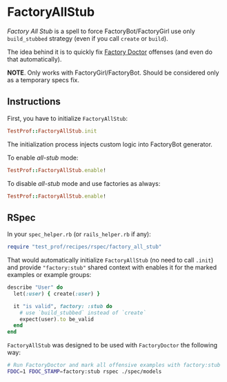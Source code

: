 # FactoryAllStub

_Factory All Stub_ is a spell to force FactoryBot/FactoryGirl use only `build_stubbed` strategy (even if you call `create` or `build`).

The idea behind it is to quickly fix [Factory Doctor](./factory_doctor.md) offenses (and even do that automatically).

**NOTE**. Only works with FactoryGirl/FactoryBot. Should be considered only as a temporary specs fix.

## Instructions

First, you have to initialize `FactoryAllStub`:

```ruby
TestProf::FactoryAllStub.init
```

The initialization process injects custom logic into FactoryBot generator.

To enable _all-stub_ mode:

```ruby
TestProf::FactoryAllStub.enable!
```

To disable _all-stub_ mode and use factories as always:

```ruby
TestProf::FactoryAllStub.enable!
```

## RSpec

In your `spec_helper.rb` (or `rails_helper.rb` if any):

```ruby
require "test_prof/recipes/rspec/factory_all_stub"
```

That would automatically initialize `FactoryAllStub` (no need to call `.init`) and provide
`"factory:stub"` shared context with enables it for the marked examples or example groups:

```ruby
describe "User" do
  let(:user) { create(:user) }

  it "is valid", factory: :stub do
    # use `build_stubbed` instead of `create`
    expect(user).to be_valid
  end
end
```

`FactoryAllStub` was designed to be used with `FactoryDoctor` the following way:

```sh
# Run FactoryDoctor and mark all offensive examples with factory:stub
FDOC=1 FDOC_STAMP=factory:stub rspec ./spec/models
```
